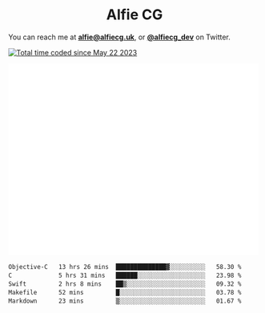 <h1 align="center">Alfie CG</h1>

You can reach me at **alfie@alfiecg.uk**, or **[@alfiecg_dev](https://twitter.com/alfiecg_dev)** on Twitter.

<a href="https://wakatime.com/@61592169-b9cf-4af8-b6fa-8ac7d4369b01"><img src="https://wakatime.com/badge/user/61592169-b9cf-4af8-b6fa-8ac7d4369b01.svg" alt="Total time coded since May 22 2023" /></a>


<img align="center" src="/github-metrics.svg" alt="Metrics" width="500">

 <!--[![GitHub Streak](https://streak-stats.demolab.com/?user=alfiecg24)](https://git.io/streak-stats)-->

<!--START_SECTION:waka-->

```txt
Objective-C   13 hrs 26 mins  ██████████████▓░░░░░░░░░░   58.30 %
C             5 hrs 31 mins   ██████░░░░░░░░░░░░░░░░░░░   23.98 %
Swift         2 hrs 8 mins    ██▒░░░░░░░░░░░░░░░░░░░░░░   09.32 %
Makefile      52 mins         █░░░░░░░░░░░░░░░░░░░░░░░░   03.78 %
Markdown      23 mins         ▒░░░░░░░░░░░░░░░░░░░░░░░░   01.67 %
```

<!--END_SECTION:waka-->

